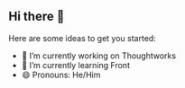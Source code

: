 ## Hi there 👋
Here are some ideas to get you started:

- 🔭 I’m currently working on Thoughtworks
- 🌱 I’m currently learning Front
- 😄 Pronouns: He/Him
